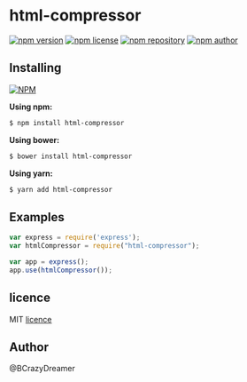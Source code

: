 
# html-compressor

[![npm version](https://img.shields.io/npm/v/html-compressor.svg?style=flat-square)](https://www.npmjs.org/package/html-compressor)
[![npm license](https://img.shields.io/static/v1.svg?label=License&message=MIT&color=informational)](https://github.com/nepsho/html-compressor/blob/master/LICENSE)
[![npm repository](https://img.shields.io/static/v1.svg?label=Repository&message=GitHub&color=yellow)](https://github.com/nepsho/html-compressor)
[![npm author](https://img.shields.io/static/v1.svg?label=Author&message=bcrazydreamer&color=success)](https://www.npmjs.com/~bcrazydreamer)

## Installing
[![NPM](https://nodei.co/npm/html-compressor.png?mini=true)](https://www.npmjs.org/package/html-compressor)

**Using npm:**
```bash
$ npm install html-compressor
```

**Using bower:**

```bash
$ bower install html-compressor
```

**Using yarn:**

```bash
$ yarn add html-compressor
```

## Examples

```js
var express = require('express');
var htmlCompressor = require("html-compressor");
```
```js
var app = express();
app.use(htmlCompressor());
```
## licence
MIT [licence](https://opensource.org/licenses/MIT)

## Author
@BCrazyDreamer

